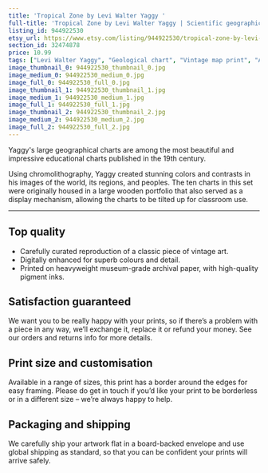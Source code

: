 ```yaml
---
title: 'Tropical Zone by Levi Walter Yaggy '
full-title: 'Tropical Zone by Levi Walter Yaggy | Scientific geographical chart print | Vintage wall art | Old map | Educational science poster'
listing_id: 944922530
etsy_url: https://www.etsy.com/listing/944922530/tropical-zone-by-levi-walter-yaggy?utm_source=site&utm_medium=api&utm_campaign=api
section_id: 32474878
price: 10.99
tags: ["Levi Walter Yaggy", "Geological chart", "Vintage map print", "Art map", "Geological wall art", "Science gift", "Science poster", "Natural history", "Scientific wall art", "Geology gift", "Old map print", "Scientific drawing", "Tropical jungle"]
image_thumbnail_0: 944922530_thumbnail_0.jpg
image_medium_0: 944922530_medium_0.jpg
image_full_0: 944922530_full_0.jpg
image_thumbnail_1: 944922530_thumbnail_1.jpg
image_medium_1: 944922530_medium_1.jpg
image_full_1: 944922530_full_1.jpg
image_thumbnail_2: 944922530_thumbnail_2.jpg
image_medium_2: 944922530_medium_2.jpg
image_full_2: 944922530_full_2.jpg
---
```

Yaggy&#39;s large geographical charts are among the most beautiful and impressive educational charts published in the 19th century. 

Using chromolithography, Yaggy created stunning colors and contrasts in his images of the world, its regions, and peoples. The ten charts in this set were originally housed in a large wooden portfolio that also served as a display mechanism, allowing the charts to be tilted up for classroom use. 

---

## Top quality

* Carefully curated reproduction of a classic piece of vintage art.
* Digitally enhanced for superb colours and detail.
* Printed on heavyweight museum-grade archival paper, with high-quality pigment inks.

## Satisfaction guaranteed

We want you to be really happy with your prints, so if there’s a problem with a piece in any way, we’ll exchange it, replace it or refund your money. See our orders and returns info for more details. 

## Print size and customisation

Available in a range of sizes, this print has a border around the edges for easy framing. Please do get in touch if you’d like your print to be borderless or in a different size – we’re always happy to help.

## Packaging and shipping

We carefully ship your artwork flat in a board-backed envelope and use global shipping as standard, so that you can be confident your prints will arrive safely.
